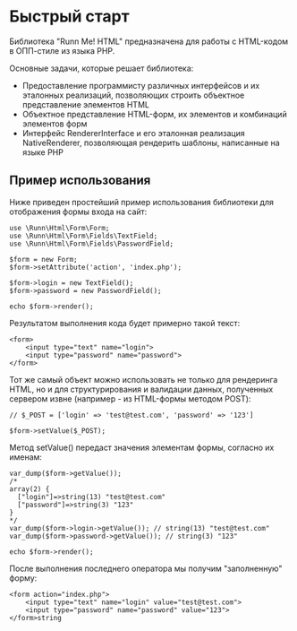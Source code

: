 Быстрый старт
=============

Библиотека "Runn Me! HTML" предназначена для работы с HTML-кодом в ОПП-стиле из языка PHP. 

Основные задачи, которые решает библиотека:

* Предоставление программисту различных интерфейсов и их эталонных реализаций, позволяющих строить объектное представление элементов HTML 
* Объектное представление HTML-форм, их элементов и комбинаций элементов форм
* Интерфейс RendererInterface и его эталонная реализация NativeRenderer, позволяющая рендерить шаблоны, написанные на языке PHP

Пример использования
--------------------
Ниже приведен простейший пример использования библиотеки для отображения формы входа на сайт:

    use \Runn\Html\Form\Form;
    use \Runn\Html\Form\Fields\TextField;
    use \Runn\Html\Form\Fields\PasswordField;
    
    $form = new Form;
    $form->setAttribute('action', 'index.php');
    
    $form->login = new TextField();
    $form->password = new PasswordField();
    
    echo $form->render();


Результатом выполнения кода будет примерно такой текст:

    <form>
        <input type="text" name="login">
        <input type="password" name="password">
    </form>
    
Тот же самый объект можно использовать не только для рендеринга HTML, 
но и для структурирования и валидации данных, 
полученных сервером извне (например - из HTML-формы методом POST):

    // $_POST = ['login' => 'test@test.com', 'password' => '123']
    
    $form->setValue($_POST);
    
Метод setValue() передаст значения элементам формы, согласно их именам:
    
    var_dump($form->getValue());
    /*
    array(2) {
      ["login"]=>string(13) "test@test.com"
      ["password"]=>string(3) "123"
    }
    */
    var_dump($form->login->getValue()); // string(13) "test@test.com"
    var_dump($form->password->getValue()); // string(3) "123"
    
    echo $form->render();

После выполнения последнего оператора мы получим "заполненную" форму:

    <form action="index.php">
        <input type="text" name="login" value="test@test.com">
        <input type="password" name="password" value="123">
    </form>string